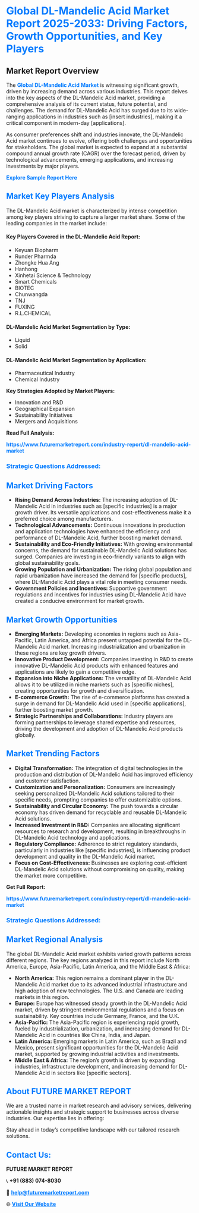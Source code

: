 <h1 style="color: #007BFF;">Global DL-Mandelic Acid Market Report 2025-2033: Driving Factors, Growth Opportunities, and Key Players</h1>

<section id="overview">
<h2>Market Report Overview</h2>
<p>The <a href="https://www.futuremarketreport.com/industry-report/dl-mandelic-acid-market" style="color: #007BFF; text-decoration: none;"><strong>Global DL-Mandelic Acid Market</strong></a> is witnessing significant growth, driven by increasing demand across various industries. This report delves into the key aspects of the DL-Mandelic Acid market, providing a comprehensive analysis of its current status, future potential, and challenges. The demand for DL-Mandelic Acid has surged due to its wide-ranging applications in industries such as [insert industries], making it a critical component in modern-day [applications].</p>
<p>As consumer preferences shift and industries innovate, the DL-Mandelic Acid market continues to evolve, offering both challenges and opportunities for stakeholders. The global market is expected to expand at a substantial compound annual growth rate (CAGR) over the forecast period, driven by technological advancements, emerging applications, and increasing investments by major players.</p>
</section>

<section id="overview">
<p><a href="https://www.futuremarketreport.com/request-sample/reportId=56493" style="color: #007BFF; text-decoration: none;"><strong>Explore Sample Report Here</strong></a></p>
</section>

<section id="key-players">
<h2 style="color: #007BFF;">Market Key Players Analysis</h2>
<p>The DL-Mandelic Acid market is characterized by intense competition among key players striving to capture a larger market share. Some of the leading companies in the market include:</p>
<h4>Key Players Covered in the DL-Mandelic Acid Report:</h4>
<ul><li>Keyuan Biopharm</li><li>Runder Pharmda</li><li>Zhongke Hua Ang</li><li>Hanhong</li><li>Xinhetai Science &amp; Technology</li><li>Smart Chemicals</li><li>BIOTEC</li><li>Chunwangda</li><li>TNJ</li><li>FUXING</li><li>R.L.CHEMICAL</li></ul>
<h4>DL-Mandelic Acid Market Segmentation by Type:</h4>
<ul><li>Liquid</li><li>Solid</li></ul>

<h4>DL-Mandelic Acid Market Segmentation by Application:</h4>
<ul><li>Pharmaceutical Industry</li><li>Chemical Industry</li></ul>
<p><strong>Key Strategies Adopted by Market Players:</strong></p>
<ul>
<li>Innovation and R&D</li>
<li>Geographical Expansion</li>
<li>Sustainability Initiatives</li>
<li>Mergers and Acquisitions</li>
</ul>
</section>

<section>
<p><strong>Read Full Analysis: </strong></p><a href="https://www.futuremarketreport.com/industry-report/dl-mandelic-acid-market" style="color: #007BFF; text-decoration: none;"><strong>https://www.futuremarketreport.com/industry-report/dl-mandelic-acid-market</strong></a>
<h3 style="color: #007BFF;">Strategic Questions Addressed:</h3>
</section>

<section id="driving-factors">
<h2 style="color: #007BFF;">Market Driving Factors</h2>
<ul>
<li><strong>Rising Demand Across Industries:</strong> The increasing adoption of DL-Mandelic Acid in industries such as [specific industries] is a major growth driver. Its versatile applications and cost-effectiveness make it a preferred choice among manufacturers.</li>
<li><strong>Technological Advancements:</strong> Continuous innovations in production and application technologies have enhanced the efficiency and performance of DL-Mandelic Acid, further boosting market demand.</li>
<li><strong>Sustainability and Eco-Friendly Initiatives:</strong> With growing environmental concerns, the demand for sustainable DL-Mandelic Acid solutions has surged. Companies are investing in eco-friendly variants to align with global sustainability goals.</li>
<li><strong>Growing Population and Urbanization:</strong> The rising global population and rapid urbanization have increased the demand for [specific products], where DL-Mandelic Acid plays a vital role in meeting consumer needs.</li>
<li><strong>Government Policies and Incentives:</strong> Supportive government regulations and incentives for industries using DL-Mandelic Acid have created a conducive environment for market growth.</li>
</ul>
</section>

<section id="growth-opportunities">
<h2 style="color: #007BFF;">Market Growth Opportunities</h2>
<ul>
<li><strong>Emerging Markets:</strong> Developing economies in regions such as Asia-Pacific, Latin America, and Africa present untapped potential for the DL-Mandelic Acid market. Increasing industrialization and urbanization in these regions are key growth drivers.</li>
<li><strong>Innovative Product Development:</strong> Companies investing in R&D to create innovative DL-Mandelic Acid products with enhanced features and applications are likely to gain a competitive edge.</li>
<li><strong>Expansion into Niche Applications:</strong> The versatility of DL-Mandelic Acid allows it to be utilized in niche markets such as [specific niches], creating opportunities for growth and diversification.</li>
<li><strong>E-commerce Growth:</strong> The rise of e-commerce platforms has created a surge in demand for DL-Mandelic Acid used in [specific applications], further boosting market growth.</li>
<li><strong>Strategic Partnerships and Collaborations:</strong> Industry players are forming partnerships to leverage shared expertise and resources, driving the development and adoption of DL-Mandelic Acid products globally.</li>
</ul>
</section>

<section id="trending-factors">
<h2 style="color: #007BFF;">Market Trending Factors</h2>
<ul>
<li><strong>Digital Transformation:</strong> The integration of digital technologies in the production and distribution of DL-Mandelic Acid has improved efficiency and customer satisfaction.</li>
<li><strong>Customization and Personalization:</strong> Consumers are increasingly seeking personalized DL-Mandelic Acid solutions tailored to their specific needs, prompting companies to offer customizable options.</li>
<li><strong>Sustainability and Circular Economy:</strong> The push towards a circular economy has driven demand for recyclable and reusable DL-Mandelic Acid solutions.</li>
<li><strong>Increased Investment in R&D:</strong> Companies are allocating significant resources to research and development, resulting in breakthroughs in DL-Mandelic Acid technology and applications.</li>
<li><strong>Regulatory Compliance:</strong> Adherence to strict regulatory standards, particularly in industries like [specific industries], is influencing product development and quality in the DL-Mandelic Acid market.</li>
<li><strong>Focus on Cost-Effectiveness:</strong> Businesses are exploring cost-efficient DL-Mandelic Acid solutions without compromising on quality, making the market more competitive.</li>
</ul>
</section>

<section>
<p><strong>Get Full Report: </strong></p><a href="https://www.futuremarketreport.com/industry-report/dl-mandelic-acid-market" style="color: #007BFF; text-decoration: none;"><strong>https://www.futuremarketreport.com/industry-report/dl-mandelic-acid-market</strong></a>
<h3 style="color: #007BFF;">Strategic Questions Addressed:</h3>
</section>


<section id="regional-analysis">
<h2 style="color: #007BFF;">Market Regional Analysis</h2>
<p>The global DL-Mandelic Acid market exhibits varied growth patterns across different regions. The key regions analyzed in this report include North America, Europe, Asia-Pacific, Latin America, and the Middle East & Africa:</p>
<ul>
<li><strong>North America:</strong> This region remains a dominant player in the DL-Mandelic Acid market due to its advanced industrial infrastructure and high adoption of new technologies. The U.S. and Canada are leading markets in this region.</li>
<li><strong>Europe:</strong> Europe has witnessed steady growth in the DL-Mandelic Acid market, driven by stringent environmental regulations and a focus on sustainability. Key countries include Germany, France, and the U.K.</li>
<li><strong>Asia-Pacific:</strong> The Asia-Pacific region is experiencing rapid growth, fueled by industrialization, urbanization, and increasing demand for DL-Mandelic Acid in countries like China, India, and Japan.</li>
<li><strong>Latin America:</strong> Emerging markets in Latin America, such as Brazil and Mexico, present significant opportunities for the DL-Mandelic Acid market, supported by growing industrial activities and investments.</li>
<li><strong>Middle East & Africa:</strong> The region’s growth is driven by expanding industries, infrastructure development, and increasing demand for DL-Mandelic Acid in sectors like [specific sectors].</li>
</ul>
</section>

<footer>
<h2 style="color: #007BFF;">About FUTURE MARKET REPORT</h2>
<p>We are a trusted name in market research and advisory services, delivering actionable insights and strategic support to businesses across diverse industries. Our expertise lies in offering:</p>

<p>Stay ahead in today’s competitive landscape with our tailored research solutions.</p>

<h2 style="color: #007BFF;">Contact Us:</h2>
<p><strong>FUTURE MARKET REPORT</strong></p>
<p>📞 <strong>+91 (883) 074-8030</strong></p>
<p>📧 <strong><a href="mailto:help@futuremarketreport.com" style="color: #007BFF;">help@futuremarketreport.com</a></strong></p>
<p>🌐 <strong><a href="https://www.futuremarketreport.com/" style="color: #007BFF;">Visit Our Website</a></strong></p>
</footer>